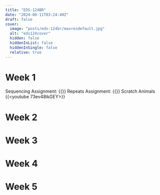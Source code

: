 ```yaml
---
title: "EDS-124BR"
date: "2024-08-11T03:24:40Z"
draft: false
cover:
  image: "posts/eds-124br/maxresdefault.jpg"
  alt: "eds124cover"
  hidden: false
  hiddenInList: false
  hiddenInSingle: false
  relative: true
---
```


# Week 1

Sequencing Assignment:
{{<youtube nBqKSlASPtU>}}
Repeats Assignment:
{{<youtube FZw-uZsHJqw>}}
Scratch Animals
{{<youtube 73ev48ikGEY>}}
# Week 2
# Week 3
# Week 4
# Week 5

